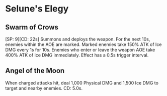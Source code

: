 # Selune's Elegy

## Swarm of Crows

[SP: 9][CD: 22s] Summons and deploys the weapon. For the next 10s, enemies within the AOE are marked. Marked enemies take 150% ATK of Ice DMG every 1s for 10s. Enemies who enter or leave the weapon AOE take 400% ATK of Ice DMG immediately. Effect has a 0.5s trigger interval.

## Angel of the Moon

When charged attacks hit, deal 1,000 Physical DMG and 1,500 Ice DMG to target and nearby enemies. CD: 5.0s.